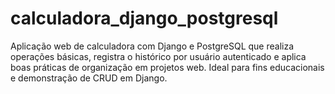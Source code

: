 # calculadora_django_postgresql
Aplicação web de calculadora com Django e PostgreSQL que realiza operações básicas, registra o histórico por usuário autenticado e aplica boas práticas de organização em projetos web. Ideal para fins educacionais e demonstração de CRUD em Django.
